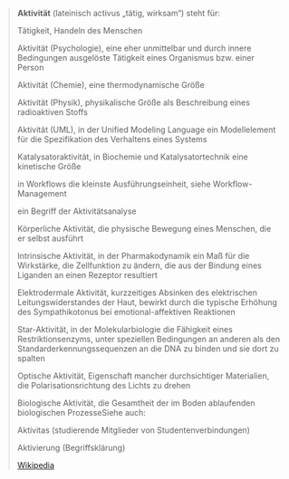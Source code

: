 > **Aktivität** (lateinisch activus „tätig, wirksam“) steht für:
>
> 
>
> Tätigkeit, Handeln des Menschen
>
> Aktivität (Psychologie), eine eher unmittelbar und durch innere Bedingungen ausgelöste Tätigkeit eines Organismus bzw. einer Person
>
> Aktivität (Chemie), eine thermodynamische Größe
>
> Aktivität (Physik),  physikalische Größe als Beschreibung eines radioaktiven Stoffs
>
> Aktivität (UML), in der Unified Modeling Language ein Modellelement für die Spezifikation des Verhaltens eines Systems
>
> Katalysatoraktivität, in Biochemie und Katalysatortechnik eine kinetische Größe
>
> in Workflows die kleinste Ausführungseinheit, siehe Workflow-Management
>
> ein Begriff der Aktivitätsanalyse
>
> Körperliche Aktivität, die physische Bewegung eines Menschen, die er selbst ausführt
>
> Intrinsische Aktivität, in der Pharmakodynamik ein Maß für die Wirkstärke, die Zellfunktion zu ändern, die aus der Bindung eines Liganden an einen Rezeptor resultiert
>
> Elektrodermale Aktivität, kurzzeitiges Absinken des elektrischen Leitungswiderstandes der Haut, bewirkt durch die typische Erhöhung des Sympathikotonus bei emotional-affektiven Reaktionen
>
> Star-Aktivität, in der Molekularbiologie die Fähigkeit eines Restriktionsenzyms, unter speziellen Bedingungen an anderen als den Standarderkennungssequenzen an die DNA zu binden und sie dort zu spalten
>
> Optische Aktivität, Eigenschaft mancher durchsichtiger Materialien, die Polarisationsrichtung des Lichts zu drehen
>
> Biologische Aktivität, die Gesamtheit der im Boden ablaufenden biologischen ProzesseSiehe auch:
>
> 
>
> Aktivitas (studierende Mitglieder von Studentenverbindungen)
>
> Aktivierung (Begriffsklärung)
>
> [Wikipedia](https://de.wikipedia.org/wiki/Aktivit%C3%A4t)